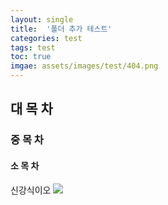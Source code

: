 ```yaml
---
layout: single
title:  '폴더 추가 테스트'
categories: test
tags: test
toc: true
imgae: assets/images/test/404.png
---
```


## 대 목 차

### 중 목 차

#### 소 목 차

신강식이오
<img src="../../assets/images/test/404.png">